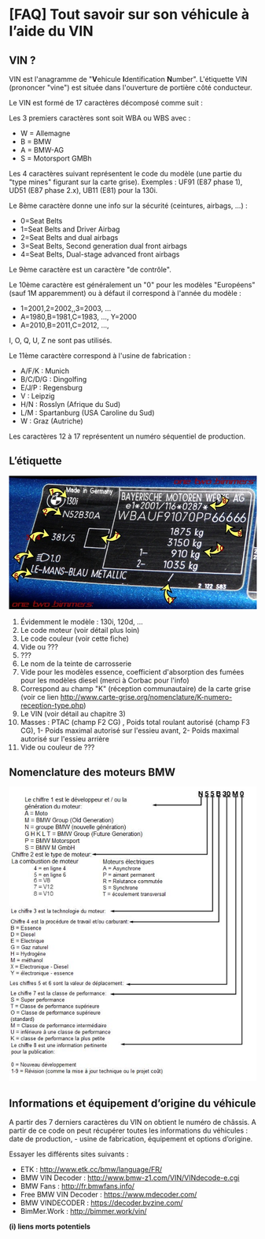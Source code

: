 # [FAQ] Tout savoir sur son véhicule à l’aide du VIN

## VIN ?

VIN est l'anagramme de "**V**ehicule **I**dentification **N**umber". L'étiquette VIN (prononcer "vine") est située dans l'ouverture de portière côté conducteur.

Le VIN est formé de 17 caractères décomposé comme suit :

Les 3 premiers caractères sont soit WBA ou WBS avec :

- W = Allemagne
- B = BMW
- A = BMW-AG
- S = Motorsport GMBh

Les 4 caractères suivant représentent le code du modèle (une partie du "type mines" figurant sur la carte grise). Exemples : UF91 (E87 phase 1), UD51 (E87 phase 2.x), UB11 (E81) pour la 130i.

Le 8ème caractère donne une info sur la sécurité (ceintures, airbags, ...) :

- 0=Seat Belts
- 1=Seat Belts and Driver Airbag
- 2=Seat Belts and dual airbags
- 3=Seat Belts, Second generation dual front airbags
- 4=Seat Belts, Dual-stage advanced front airbags

Le 9ème caractère est un caractère "de contrôle".

Le 10ème caractère est généralement un "0" pour les modèles "Européens"  (sauf 1M apparemment) ou à défaut il correspond à l'année du modèle :

- 1=2001,2=2002,,3=2003, ...
- A=1980,B=1981,C=1983, ..., Y=2000
- A=2010,B=2011,C=2012, ...,

I, O, Q, U, Z ne sont pas utilisés.

Le 11ème caractère correspond à l'usine de fabrication :

- A/F/K : Munich
- B/C/D/G : Dingolfing
- E/J/P : Regensburg
- V : Leipzig
- H/N : Rosslyn (Afrique du Sud)
- L/M : Spartanburg (USA Caroline du Sud)
- W : Graz (Autriche)

Les caractères 12 à 17 représentent un numéro séquentiel de production.

## L’étiquette

![etiquette](../images/etiquette_vin.jpg)

1. Évidemment le modèle : 130i, 120d, ...
1. Le code moteur (voir détail plus loin)
1. Le code couleur (voir cette fiche)
1. Vide ou ???
1. ???
1. Le nom de la teinte de carrosserie
1. Vide pour les modèles essence, coefficient d'absorption des fumées pour les modèles diesel (merci à Corbac pour l'info)
1. Correspond au champ "K" (réception communautaire) de la carte grise (voir ce lien <http://www.carte-grise.org/nomenclature/K-numero-reception-type.php>)
1. Le VIN  (voir détail au chapitre 3)
1. Masses : PTAC (champ F2 CG) , Poids total roulant autorisé (champ F3 CG), 1-  Poids maximal autorisé sur l'essieu avant, 2- Poids maximal autorisé sur  l'essieu arrière
1. Vide ou couleur de ???

## Nomenclature des moteurs BMW

![Nomenclature](../images/nomenclature_bmw.jpg)

## Informations et équipement d’origine du véhicule

A partir des 7 derniers caractères du VIN on obtient le numéro de châssis. A partir de ce code on peut récupérer toutes les informations du véhicules : date de production, - usine de fabrication, équipement et options d’origine.

Essayer les différents sites suivants :

- ETK : http://www.etk.cc/bmw/language/FR/
- BMW VIN Decoder : <http://www.bmw-z1.com/VIN/VINdecode-e.cgi>
- BMW Fans :  http://fr.bmwfans.info/
- Free BMW VIN Decoder : https://www.mdecoder.com/
- BMW  VINDECODER : https://decoder.bvzine.com/
- BimMer.Work : http://bimmer.work/vin/

**(i) liens morts potentiels**
